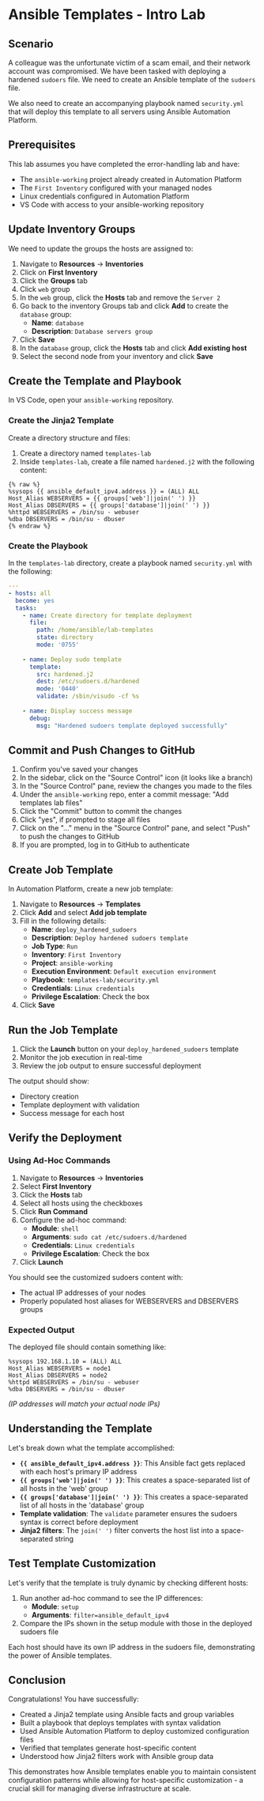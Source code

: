# Ansible Templates - Intro Lab

## Scenario

A colleague was the unfortunate victim of a scam email, and their network account was compromised. We have been tasked with deploying a hardened `sudoers` file. We need to create an Ansible template of the `sudoers` file.

We also need to create an accompanying playbook named `security.yml` that will deploy this template to all servers using Ansible Automation Platform.

## Prerequisites

This lab assumes you have completed the error-handling lab and have:
- The `ansible-working` project already created in Automation Platform
- The `First Inventory` configured with your managed nodes
- Linux credentials configured in Automation Platform
- VS Code with access to your ansible-working repository

## Update Inventory Groups

We need to update the groups the hosts are assigned to:

1. Navigate to **Resources** → **Inventories**
2. Click on **First Inventory**
3. Click the **Groups** tab
4. Click `web` group
6. In the `web` group, click the **Hosts** tab and remove the `Server 2`
7. Go back to the inventory Groups tab and click **Add** to create the `database` group:
   * **Name**: `database`
   * **Description**: `Database servers group`
8. Click **Save**
9. In the `database` group, click the **Hosts** tab and click **Add existing host**
10. Select the second node from your inventory and click **Save**

## Create the Template and Playbook

In VS Code, open your `ansible-working` repository.

### Create the Jinja2 Template

Create a directory structure and files:

1. Create a directory named `templates-lab`
2. Inside `templates-lab`, create a file named `hardened.j2` with the following content:

```jinja2
{% raw %}
%sysops {{ ansible_default_ipv4.address }} = (ALL) ALL
Host_Alias WEBSERVERS = {{ groups['web']|join(' ') }}
Host_Alias DBSERVERS = {{ groups['database']|join(' ') }}
%httpd WEBSERVERS = /bin/su - webuser
%dba DBSERVERS = /bin/su - dbuser
{% endraw %}
```

### Create the Playbook

In the `templates-lab` directory, create a playbook named `security.yml` with the following:

```yaml
---
- hosts: all
  become: yes
  tasks:
    - name: Create directory for template deployment
      file:
        path: /home/ansible/lab-templates
        state: directory
        mode: '0755'
    
    - name: Deploy sudo template
      template:
        src: hardened.j2
        dest: /etc/sudoers.d/hardened
        mode: '0440'
        validate: /sbin/visudo -cf %s
    
    - name: Display success message
      debug:
        msg: "Hardened sudoers template deployed successfully"
```

## Commit and Push Changes to GitHub

1. Confirm you've saved your changes
2. In the sidebar, click on the "Source Control" icon (it looks like a branch)
3. In the "Source Control" pane, review the changes you made to the files
4. Under the `ansible-working` repo, enter a commit message: "Add templates lab files"
5. Click the "Commit" button to commit the changes
6. Click "yes", if prompted to stage all files
7. Click on the "…" menu in the "Source Control" pane, and select "Push" to push the changes to GitHub
8. If you are prompted, log in to GitHub to authenticate

## Create Job Template

In Automation Platform, create a new job template:

1. Navigate to **Resources** → **Templates**
2. Click **Add** and select **Add job template**
3. Fill in the following details:
   * **Name**: `deploy_hardened_sudoers`
   * **Description**: `Deploy hardened sudoers template`
   * **Job Type**: `Run`
   * **Inventory**: `First Inventory`
   * **Project**: `ansible-working`
   * **Execution Environment**: `Default execution environment`
   * **Playbook**: `templates-lab/security.yml`
   * **Credentials**: `Linux credentials`
   * **Privilege Escalation**: Check the box
4. Click **Save**

## Run the Job Template

1. Click the **Launch** button on your `deploy_hardened_sudoers` template
2. Monitor the job execution in real-time
3. Review the job output to ensure successful deployment

The output should show:
- Directory creation
- Template deployment with validation
- Success message for each host

## Verify the Deployment

### Using Ad-Hoc Commands

1. Navigate to **Resources** → **Inventories**
2. Select **First Inventory**
3. Click the **Hosts** tab
4. Select all hosts using the checkboxes
5. Click **Run Command**
6. Configure the ad-hoc command:
   * **Module**: `shell`
   * **Arguments**: `sudo cat /etc/sudoers.d/hardened`
   * **Credentials**: `Linux credentials`
   * **Privilege Escalation**: Check the box
7. Click **Launch**

You should see the customized sudoers content with:
- The actual IP addresses of your nodes
- Properly populated host aliases for WEBSERVERS and DBSERVERS groups

### Expected Output

The deployed file should contain something like:
```
%sysops 192.168.1.10 = (ALL) ALL
Host_Alias WEBSERVERS = node1
Host_Alias DBSERVERS = node2
%httpd WEBSERVERS = /bin/su - webuser
%dba DBSERVERS = /bin/su - dbuser
```

*(IP addresses will match your actual node IPs)*

## Understanding the Template

Let's break down what the template accomplished:

- **`{{ ansible_default_ipv4.address }}`**: This Ansible fact gets replaced with each host's primary IP address
- **`{{ groups['web']|join(' ') }}`**: This creates a space-separated list of all hosts in the 'web' group
- **`{{ groups['database']|join(' ') }}`**: This creates a space-separated list of all hosts in the 'database' group
- **Template validation**: The `validate` parameter ensures the sudoers syntax is correct before deployment
- **Jinja2 filters**: The `join(' ')` filter converts the host list into a space-separated string

## Test Template Customization

Let's verify that the template is truly dynamic by checking different hosts:

1. Run another ad-hoc command to see the IP differences:
   * **Module**: `setup`
   * **Arguments**: `filter=ansible_default_ipv4`
2. Compare the IPs shown in the setup module with those in the deployed sudoers file

Each host should have its own IP address in the sudoers file, demonstrating the power of Ansible templates.

## Conclusion

Congratulations! You have successfully:
- Created a Jinja2 template using Ansible facts and group variables
- Built a playbook that deploys templates with syntax validation
- Used Ansible Automation Platform to deploy customized configuration files
- Verified that templates generate host-specific content
- Understood how Jinja2 filters work with Ansible group data

This demonstrates how Ansible templates enable you to maintain consistent configuration patterns while allowing for host-specific customization - a crucial skill for managing diverse infrastructure at scale.

